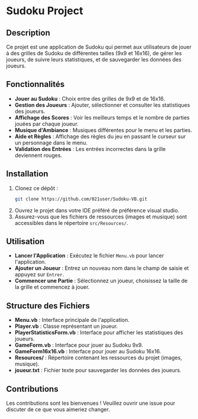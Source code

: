 
# Sudoku Project

## Description
Ce projet est une application de Sudoku qui permet aux utilisateurs de jouer à des grilles de Sudoku de différentes tailles (9x9 et 16x16), de gérer les joueurs, de suivre leurs statistiques, et de sauvegarder les données des joueurs.

## Fonctionnalités
- **Jouer au Sudoku** : Choix entre des grilles de 9x9 et de 16x16.
- **Gestion des Joueurs** : Ajouter, sélectionner et consulter les statistiques des joueurs.
- **Affichage des Scores** : Voir les meilleurs temps et le nombre de parties jouées par chaque joueur.
- **Musique d'Ambiance** : Musiques différentes pour le menu et les parties.
- **Aide et Règles** : Affichage des règles du jeu en passant le curseur sur un personnage dans le menu.
- **Validation des Entrées** : Les entrées incorrectes dans la grille deviennent rouges.

## Installation
1. Clonez ce dépôt :
   ```sh
   git clone https://github.com/021user/Sudoku-VB.git
   ```
2. Ouvrez le projet dans votre IDE préféré de préférence visual studio.
3. Assurez-vous que les fichiers de ressources (images et musique) sont accessibles dans le répertoire `src/Resources/`.

## Utilisation
- **Lancer l'Application** : Exécutez le fichier `Menu.vb` pour lancer l'application.
- **Ajouter un Joueur** : Entrez un nouveau nom dans le champ de saisie et appuyez sur `Entrer`.
- **Commencer une Partie** : Sélectionnez un joueur, choisissez la taille de la grille et commencez à jouer.

## Structure des Fichiers
- **Menu.vb** : Interface principale de l'application.
- **Player.vb** : Classe représentant un joueur.
- **PlayerStatisticsForm.vb** : Interface pour afficher les statistiques des joueurs.
- **GameForm.vb** : Interface pour jouer au Sudoku 9x9.
- **GameForm16x16.vb** : Interface pour jouer au Sudoku 16x16.
- **Resources/** : Répertoire contenant les ressources du projet (images, musique).
- **joueur.txt** : Fichier texte pour sauvegarder les données des joueurs.

## Contributions
Les contributions sont les bienvenues ! Veuillez ouvrir une issue pour discuter de ce que vous aimeriez changer.
